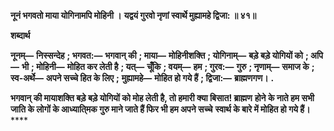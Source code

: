 **नूनं भगवतो माया योगिनामपि मोहिनी ।** **यद्वयं गुरवो नृणां स्वार्थे मुह्यामहे द्विजा: ॥ ४१॥** 

**शब्दार्थ** 

**नूनम्—** **निस्सन्देह** **; भगवत:—** **भगवान् की** **; माया—** **मोहिनीशक्ति** **; योगिनाम्—** **बड़े बड़े योगियों को** **; अपि—** **भी** **; मोहिनी—** **मोहित कर लेती है** **; यत्—** **चूँकि** **; वयम्—** **हम** **; गुरव:—** **गुरु** **; नृणाम्—** **समाज के** **; स्व-अर्थे—** **अपने सच्चे हित के लिए** **;** **मुह्यामहे—** **मोहित हो गये हैं** **; द्विजा:—** **ब्राह्मणगण।** **.** 

**भगवान् की मायाशक्ति बड़े बड़े योगियों को मोह लेती है, तो हमारी क्या बिसात! ब्राह्मण** **होने के नाते हम सभी जाति के लोगों के आध्याति्मक गुरु माने जाते हैं फिर भी हम अपने सच्चे** **स्वार्थ के बारे में मोहित हो गये हैं।** **** 